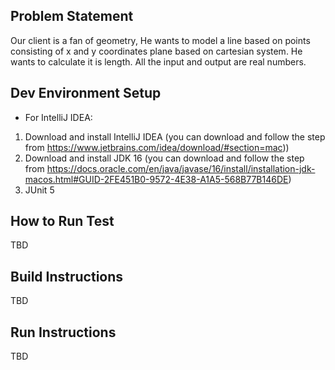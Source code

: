 ## Problem Statement
Our client is a fan of geometry, He wants to model a line based on points consisting of x and y coordinates plane based on cartesian system. He wants to calculate it is length. All the input and output are real numbers.

## Dev Environment Setup
- For IntelliJ IDEA:
1. Download and install IntelliJ IDEA (you can download and follow the step from https://www.jetbrains.com/idea/download/#section=mac))
2. Download and install JDK 16 (you can download and follow the step from https://docs.oracle.com/en/java/javase/16/install/installation-jdk-macos.html#GUID-2FE451B0-9572-4E38-A1A5-568B77B146DE)
3. JUnit 5

## How  to Run Test
TBD

## Build Instructions
TBD

## Run Instructions
TBD
